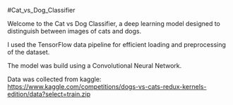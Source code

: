#Cat_vs_Dog_Classifier

Welcome to the Cat vs Dog Classifier, a deep learning model designed to distinguish between images of cats and dogs. 

I used the TensorFlow data pipeline for efficient loading and preprocessing of the dataset. 

The model was build using a Convolutional Neural Network.

Data was collected from kaggle: https://www.kaggle.com/competitions/dogs-vs-cats-redux-kernels-edition/data?select=train.zip
